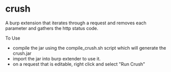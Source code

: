 crush
=====

A burp extension that iterates through a request and removes each parameter and gathers the http status code.


To Use
 - compile the jar using the compile_crush.sh script which will generate the crush.jar
 - import the jar into burp extender to use it.
 - on a request that is editable, right click and select "Run Crush"
